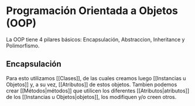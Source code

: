 # Programación Orientada a Objetos (OOP)
La OOP tiene 4 pilares básicos: Encapsulación, Abstraccion, Inheritance y Polimorfismo.

## Encapsulación
Para esto utilizamos [[Clases]], de las cuales creamos luego [[Instancias u Objetos]] y, a su vez, [[Atributos]] de estos objetos. Tambien podemos crear [[Métodos|métodos]] que utilicen los diferentes [[Atributos|atributos]] de los [[Instancias u Objetos|objetos]], los modifiquen y/o creen otros.